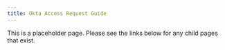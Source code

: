 ```yaml
---
title: Okta Access Request Guide
---
```


This is a placeholder page. Please see the links below for any child pages that exist.
